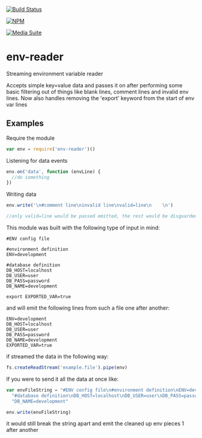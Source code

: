 [![Build Status](https://travis-ci.org/digitalsadhu/env-reader.svg?branch=master)](https://travis-ci.org/digitalsadhu/env-reader)

[![NPM](https://nodei.co/npm/env-reader.png)](https://nodei.co/npm/env-reader/)

[![Media Suite](http://mediasuite.co.nz/ms-badge.png)](http://mediasuite.co.nz)

env-reader
==========

Streaming environment variable reader

Accepts simple key=value data and passes it on after performing some basic
filtering out of things like blank lines, comment lines and invalid env lines. Now
also handles removing the 'export' keyword from the start of env var lines

## Examples

Require the module

```js
var env = require('env-reader')()

```

Listening for data events
```js
env.on('data', function (envLine) {
  //do something
})
```

Writing data
```js
env.write('\n#comment line\ninvalid line\nvalid=line\n    \n')

//only valid=line would be passed emitted, the rest would be disguarded
```

This module was built with the following type of input in mind:

```
#ENV config file

#environment definition
ENV=development

#database definition
DB_HOST=localhost
DB_USER=user
DB_PASS=password
DB_NAME=development

export EXPORTED_VAR=true
```

and will emit the following lines from such a file one after another:

```
ENV=development
DB_HOST=localhost
DB_USER=user
DB_PASS=password
DB_NAME=development
EXPORTED_VAR=true
```

if streamed the data in the following way:

```js
fs.createReadStream('example.file').pipe(env)
```

If you were to send it all the data at once like:

```js
var envFileString = "#ENV config file\n#environment definition\nENV=development\n\n" +
  "#database definition\nDB_HOST=localhost\nDB_USER=user\nDB_PASS=password\n" +
  "DB_NAME=development"

env.write(envFileString)
```

it would still break the string apart and emit the cleaned up env
pieces 1 after another
